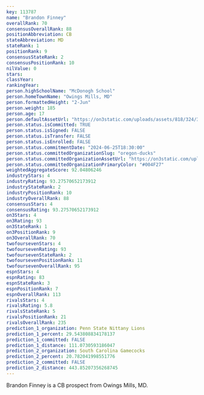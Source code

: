 ```yaml
---
key: 113787
name: "Brandon Finney"
overallRank: 70
consensusOverallRank: 88
positionAbbreviation: CB
stateAbbreviation: MD
stateRank: 1
positionRank: 9
consensusStateRank: 2
consensusPositionRank: 10
nilValue: 0
stars: 
classYear: 
rankingYear: 
person.highSchoolName: "McDonogh School"
person.homeTownName: "Owings Mills, MD"
person.formattedHeight: "2-Jun"
person.weight: 185
person.age: 17
person.defaultAssetUrl: "https://on3static.com/uploads/assets/818/324/324818.png"
person.status.isCommitted: TRUE
person.status.isSigned: FALSE
person.status.isTransfer: FALSE
person.status.isEnrolled: FALSE
person.status.commitmentDate: "2024-06-25T18:30:00"
person.status.committedOrganizationSlug: "oregon-ducks"
person.status.committedOrganizationAssetUrl: "https://on3static.com/uploads/assets/136/150/150136.svg"
person.status.committedOrganizationPrimaryColor: "#004F27"
weightedAggregateScore: 92.04806246
industryStars: 4
industryRating: 93.27570652173912
industryStateRank: 2
industryPositionRank: 10
industryOverallRank: 88
consensusStars: 4
consensusRating: 93.27570652173912
on3Stars: 4
on3Rating: 93
on3StateRank: 1
on3PositionRank: 9
on3OverallRank: 70
twofoursevenStars: 4
twofoursevenRating: 93
twofoursevenStateRank: 2
twofoursevenPositionRank: 11
twofoursevenOverallRank: 95
espnStars: 4
espnRating: 83
espnStateRank: 3
espnPositionRank: 7
espnOverallRank: 113
rivalsStars: 4
rivalsRating: 5.8
rivalsStateRank: 5
rivalsPositionRank: 21
rivalsOverallRank: 235
prediction_1_organization: Penn State Nittany Lions
prediction_1_percent: 29.543808834178137
prediction_1_committed: FALSE
prediction_1_distance: 111.0730593186047
prediction_2_organization: South Carolina Gamecocks
prediction_2_percent: 20.782041998551776
prediction_2_committed: FALSE
prediction_2_distance: 443.85207356268745
---
```

Brandon Finney is a CB prospect from Owings Mills, MD.
